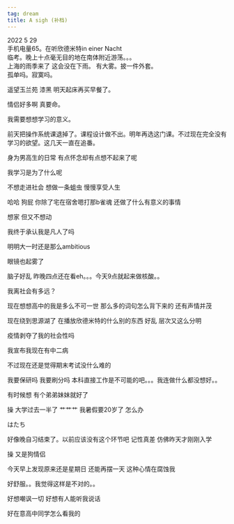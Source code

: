 ```yaml
---
tag: dream
title: A sigh (补档)
---
```


<body>
2022 5 29<br>
手机电量65。在听欣德米特in einer Nacht<br>
临考。晚上十点毫无目的地在南体附近游荡。。。<br>
上海的雨季来了 这会没在下雨。 有大雾。披一件外套。<br>
孤单吗。寂寞吗。<br>

遥望玉兰苑 漆黑 明天起床再买早餐了。<br>

情侣好多啊 真要命。<br>

我需要想想学习的意义。<br>

前天把操作系统课退掉了。课程设计做不出。明年再选这门课。不过现在完全没有学习的欲望。这几天一直在追番。<br>

身为男高生的日常 有点怀念却有点想不起来了呢<br>

我学习是为了什么呢<br>

不想走进社会 想做一条蛆虫 慢慢享受人生 <br>

哈哈 狗屁 你除了宅在宿舍嗯打那b雀魂 还做了什么有意义的事情<br>

想家 但又不想动<br>

我终于承认我是凡人了吗<br>

明明大一时还是那么ambitious<br>

眼镜也起雾了<br>

脑子好乱 昨晚四点还在看eh。。。今天9点就起来做核酸。。<br>

我离社会有多远？<br>

现在想想高中的我是多么不可一世 那么多的词句怎么背下来的 还有声情并茂<br>

现在绕到思源湖了 在播放欣德米特的什么别的东西 好乱 层次又这么分明<br>

疫情剥夺了我的社会性吗<br>

我宣布我现在有中二病<br>

不过现在还是觉得期末考试没什么难的<br>

我要保研吗 我要刷分吗 本科直接工作是不可能的吧。。。我连做什么都没想好。。<br>

有时候想 有个弟弟妹妹就好了<br>

操 大学过去一半了 艹艹艹 我暑假要20岁了 怎么办<br>

はたち<br>

好像晚自习结束了。以前应该没有这个环节吧 记性真差 仿佛昨天才刚刚入学<br>

操 又是狗情侣<br>

今天早上发现原来还是星期日 还能再摆一天 这种心情在腐蚀我<br>

好舒服。。我觉得这样是不对的。。<br>

好想嘲讽一切 好想有人能听我说话<br>

好在意高中同学怎么看我的<br>
</body>

